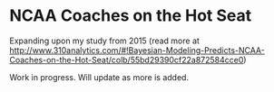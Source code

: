 # NCAA Coaches on the Hot Seat

Expanding upon my study from 2015 (read more at http://www.310analytics.com/#!Bayesian-Modeling-Predicts-NCAA-Coaches-on-the-Hot-Seat/colb/55bd29390cf22a872584cce0)

Work in progress. Will update as more is added. 

